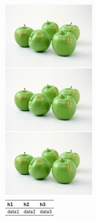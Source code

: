 ﻿﻿<img src="ILSVRC2012_val_00000023.JPEG" height="200"> <img src="ILSVRC2012_val_00000023.JPEG" height="200"> <img src="ILSVRC2012_val_00000023.JPEG" height="200"> 

h1    | h2    | h3    
:-------|:-------|:-------
 data1 | data2 | data3 












